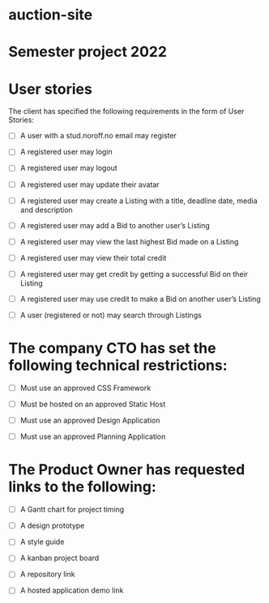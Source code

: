 # auction-site

# Semester project 2022

# User stories

The client has specified the following requirements in the form of User Stories:

- [ ] A user with a stud.noroff.no email may register

- [ ] A registered user may login

- [ ] A registered user may logout

- [ ] A registered user may update their avatar

- [ ] A registered user may create a Listing with a title, deadline date, media and description

- [ ] A registered user may add a Bid to another user’s Listing

- [ ] A registered user may view the last highest Bid made on a Listing

- [ ] A registered user may view their total credit

- [ ] A registered user may get credit by getting a successful Bid on their Listing

- [ ] A registered user may use credit to make a Bid on another user’s Listing

- [ ] A user (registered or not) may search through Listings

# The company CTO has set the following technical restrictions:

- [ ] Must use an approved CSS Framework

- [ ] Must be hosted on an approved Static Host

- [ ] Must use an approved Design Application

- [ ] Must use an approved Planning Application

# The Product Owner has requested links to the following:

- [ ] A Gantt chart for project timing

- [ ] A design prototype

- [ ] A style guide

- [ ] A kanban project board

- [ ] A repository link

- [ ] A hosted application demo link

